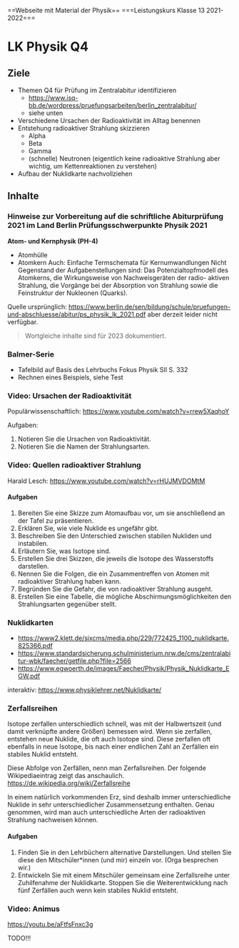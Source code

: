 ==Webseite mit Material der Physik==
===Leistungskurs Klasse 13 2021-2022===


# LK Physik Q4

## Ziele

* Themen Q4 für Prüfung im Zentralabitur identifizieren
    * https://www.isq-bb.de/wordpress/pruefungsarbeiten/berlin_zentralabitur/
    * siehe unten
* Verschiedene Ursachen der Radioaktivität im Alltag benennen
* Entstehung radioaktiver Strahlung skizzieren
	* Alpha
	* Beta
	* Gamma
	* (schnelle) Neutronen (eigentlich keine radioaktive Strahlung aber wichtig, um Kettenreaktionen zu verstehen)
* Aufbau der Nuklidkarte nachvollziehen

## Inhalte

### Hinweise zur Vorbereitung auf die schriftliche Abiturprüfung 2021 im Land Berlin Prüfungsschwerpunkte Physik 2021

**Atom- und Kernphysik (PH-4)**
- Atomhülle
- Atomkern
Auch: Einfache Termschemata für Kernumwandlungen
Nicht Gegenstand der Aufgabenstellungen sind:
Das Potenzialtopfmodell des Atomkerns, die Wirkungsweise von Nachweisgeräten der radio-
aktiven Strahlung, die Vorgänge bei der Absorption von Strahlung sowie die Feinstruktur der
Nukleonen (Quarks).

Quelle ursprünglich: https://www.berlin.de/sen/bildung/schule/pruefungen-und-abschluesse/abitur/ps_physik_lk_2021.pdf aber derzeit leider nicht verfügbar.

> Wortgleiche inhalte sind für 2023 dokumentiert.

### Balmer-Serie

- Tafelbild auf Basis des Lehrbuchs Fokus Physik SII S. 332
- Rechnen eines Beispiels, siehe Test

### Video: Ursachen der Radioaktivität

Populärwissenschaftlich: https://www.youtube.com/watch?v=rrew5XaqhoY

Aufgaben:

1. Notieren Sie die Ursachen von Radioaktivität.
1. Notieren Sie die Namen der Strahlungsarten.

### Video: Quellen radioaktiver Strahlung

Harald Lesch: https://www.youtube.com/watch?v=rHUJMVDOMtM

#### Aufgaben

1. Bereiten Sie eine Skizze zum Atomaufbau vor, um sie anschließend an der Tafel zu präsentieren.
1. Erklären Sie, wie viele Nuklide es ungefähr gibt.
1. Beschreiben Sie den Unterschied zwischen stabilen Nukliden und instabilen.
1. Erläutern Sie, was Isotope sind.
1. Erstellen Sie drei Skizzen, die jeweils die Isotope des Wasserstoffs darstellen.
1. Nennen Sie die Folgen, die ein Zusammentreffen von Atomen mit radioaktiver Strahlung haben kann.
1. Begründen Sie die Gefahr, die von radioaktiver Strahlung ausgeht.
1. Erstellen Sie eine Tabelle, die mögliche Abschirmungsmöglichkeiten den Strahlungsarten gegenüber stellt.

### Nuklidkarten

* https://www2.klett.de/sixcms/media.php/229/772425_1100_nuklidkarte.825366.pdf
* https://www.standardsicherung.schulministerium.nrw.de/cms/zentralabitur-wbk/faecher/getfile.php?file=2566
* https://www.egwoerth.de/images/Faecher/Physik/Physik_Nuklidkarte_EGW.pdf

interaktiv: https://www.physiklehrer.net/Nuklidkarte/

### Zerfallsreihen

Isotope zerfallen unterschiedlich schnell, was mit der Halbwertszeit 
(und damit verknüpfte andere Größen) bemessen wird. Wenn sie zerfallen, entstehen neue Nuklide, die oft auch 
Isotope sind. Diese zerfallen oft ebenfalls in neue Isotope, bis 
nach einer endlichen Zahl an Zerfällen ein stabiles Nuklid entsteht.

Diese Abfolge von Zerfällen, nenn man Zerfallsreihen. Der folgende 
Wikipediaeintrag zeigt das anschaulich. https://de.wikipedia.org/wiki/Zerfallsreihe

In einem natürlich vorkommenden Erz, sind deshalb immer 
unterschiedliche Nuklide in sehr unterschiedlicher Zusammensetzung 
enthalten. Genau genommen, wird man auch unterschiedliche Arten der 
radioaktiven Strahlung nachweisen können.

#### Aufgaben

1. Finden Sie in den Lehrbüchern alternative Darstellungen. Und stellen 
Sie diese den Mitschüler*innen (und mir) einzeln vor. (Orga besprechen 
wir.)
2. Entwickeln Sie mit einem Mitschüler gemeinsam eine Zerfallsreihe 
unter Zuhilfenahme der Nuklidkarte. Stoppen Sie die Weiterentwicklung 
nach fünf Zerfällen auch wenn kein stabiles Nuklid entsteht.




### Video: Animus

https://youtu.be/aFtfsFnxc3g

TODO!!!

